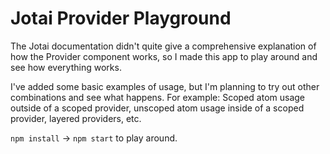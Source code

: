 # Jotai Provider Playground

The Jotai documentation didn't quite give a comprehensive explanation of how the Provider component works, so I made this
app to play around and see how everything works.

I've added some basic examples of usage, but I'm planning to try out other combinations and see what happens. For
example: Scoped atom usage outside of a scoped provider, unscoped atom usage inside of a scoped provider, layered
providers, etc.


`npm install` -> `npm start` to play around.
